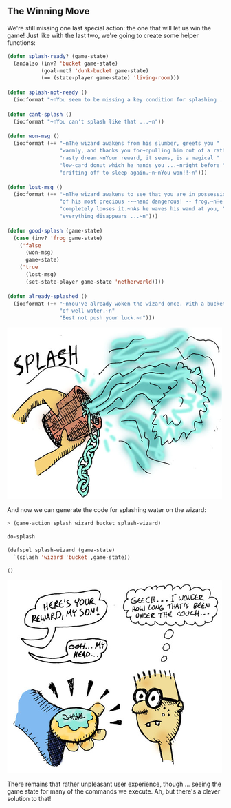 ## The Winning Move

We're still missing one last special action: the one that will let us win the game! Just like with the last two, we're going to create some helper functions:

```lisp
(defun splash-ready? (game-state)
  (andalso (inv? 'bucket game-state)
           (goal-met? 'dunk-bucket game-state)
           (== (state-player game-state) 'living-room)))

(defun splash-not-ready ()
  (io:format "~nYou seem to be missing a key condition for splashing ...~n"))

(defun cant-splash ()
  (io:format "~nYou can't splash like that ...~n"))

(defun won-msg ()
  (io:format (++ "~nThe wizard awakens from his slumber, greets you "
                 "warmly, and thanks you for~npulling him out of a rather "
                 "nasty dream.~nYour reward, it seems, is a magical "
                 "low-card donut which he hands you ...~nright before "
                 "drifting off to sleep again.~n~nYou won!!~n")))

(defun lost-msg ()
  (io:format (++ "~nThe wizard awakens to see that you are in possession "
                 "of his most precious --~nand dangerous! -- frog.~nHe "
                 "completely looses it.~nAs he waves his wand at you, "
                 "everything disappears ...~n")))

(defun good-splash (game-state)
  (case (inv? 'frog game-state)
    ('false
      (won-msg)
      game-state)
    ('true
      (lost-msg)
      (set-state-player game-state 'netherworld))))

(defun already-splashed ()
  (io:format (++ "~nYou've already woken the wizard once. With a bucket full "
                 "of well water.~n"
                 "Best not push your luck.~n")))
```

![](../images/splash.jpg)

And now we can generate the code for splashing water on the wizard:

```lisp
> (game-action splash wizard bucket splash-wizard)
```
```lisp
do-splash
```
```lisp
(defspel splash-wizard (game-state)
  `(splash 'wizard 'bucket ,game-state))
```
```lisp
()
```

![](../images/donut.jpg)

There remains that rather unpleasant user experience, though ... seeing the game state for many of the commands we execute. Ah, but there's a clever solution to that!

